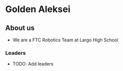 # Golden Aleksei
## About us
* We are a FTC Robotics Team at Largo High School
### Leaders
* TODO: Add leaders
